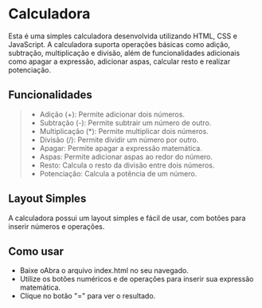 # Calculadora
Esta é uma simples calculadora desenvolvida utilizando HTML, CSS e JavaScript. A calculadora suporta operações básicas como adição, subtração, multiplicação e divisão, além de funcionalidades adicionais como apagar a expressão, adicionar aspas, calcular resto e realizar potenciação.

## Funcionalidades
> - Adição (+): Permite adicionar dois números.
> - Subtração (-): Permite subtrair um número de outro.
> - Multiplicação (*): Permite multiplicar dois números.
> - Divisão (/): Permite dividir um número por outro.
> - Apagar: Permite apagar a expressão matemática.
> - Aspas: Permite adicionar aspas ao redor do número.
> - Resto: Calcula o resto da divisão entre dois números.
> - Potenciação: Calcula a potência de um número.

## Layout Simples
A calculadora possui um layout simples e fácil de usar, com botões para inserir números e operações.

## Como usar
- Baixe oAbra o arquivo index.html no seu navegado.
- Utilize os botões numéricos e de operações para inserir sua expressão matemática.
- Clique no botão "=" para ver o resultado.
